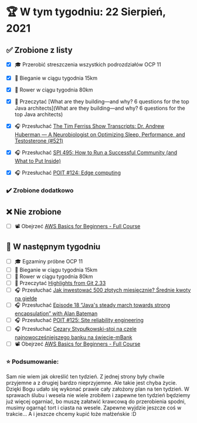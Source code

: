 # 🏆 W tym tygodniu: 22 Sierpień, 2021


## ✅ Zrobione z listy
- [x] 🎓 Przerobić streszczenia wszystkich podrozdziałów OCP 11 
- [x] 🏃 Bieganie w ciągu tygodnia 15km
- [x] 🚴 Rower w ciągu tygodnia 80km
- [x] 📗 Przeczytać [What are they building—and why? 6 questions for the top Java architects](What are they building—and why? 6 questions for the top Java architects) 
- [x] 🎧 Przesłuchać [The Tim Ferriss Show Transcripts: Dr. Andrew Huberman — A Neurobiologist on Optimizing Sleep, Performance, and Testosterone (#521)](https://tim.blog/2021/07/08/andrew-huberman-transcript/)
- [x] 🎧 Przesłuchać [SPI 495: How to Run a Successful Community (and What to Put Inside)](https://www.smartpassiveincome.com/podcasts/spi-495-how-to-run-a-successful-community-and-what-to-put-inside/)
- [x] 🎧 Przesłuchać [POIT #124: Edge computing](https://porozmawiajmyoit.pl/poit-124-edge-computing/)


### ✔️ Zrobione dodatkowo


## ❌ Nie zrobione
- [ ] 📽️ Obejrzeć [AWS Basics for Beginners - Full Course](https://youtu.be/ulprqHHWlng)


## 📝 W następnym tygodniu
- [ ] 🎓 Egzaminy próbne OCP 11
- [ ] 🏃 Bieganie w ciągu tygodnia 15km
- [ ] 🚴 Rower w ciągu tygodnia 80km
- [ ] 📗 Przeczytać [Highlights from Git 2.33](https://github.blog/2021-08-16-highlights-from-git-2-33/) 
- [ ] 🎧 Przesłuchać [Jak inwestować 500 złotych miesięcznie? Średnie kwoty na giełdę](https://inwestomat.eu/jak-inwestowac-500-zlotych-miesiecznie/)
- [ ] 🎧 Przesłuchać [Episode 18 “Java's steady march towards strong encapsulation” with Alan Bateman](https://inside.java/2021/06/29/podcast-018/)
- [ ] 🎧 Przesłuchać [POIT #125: Site reliability engineering](https://porozmawiajmyoit.pl/poit-125-site-reliability-engineering/)
- [ ] 🎧 Przesłuchać [Cezary Stypułkowski-stoi na czele najnowocześniejszego banku na świecie-mBank](https://zaprojektujswojezycie.pl/cezary-stypulkowski-stoi-na-czele-najnowoczesniejszego-banku-na-swiecie-mbank/)
- [ ] 📽️ Obejrzeć [AWS Basics for Beginners - Full Course](https://youtu.be/ulprqHHWlng)

### ⭐ Podsumowanie:
Sam nie wiem jak określić ten tydzień. Z jednej strony były chwile przyjemne a z drugiej bardzo nieprzyjemne. Ale takie jest chyba życie. Dzięki Bogu udało się wykonać prawie cały założony plan na ten tydzień. W sprawach ślubu i wesela nie wiele zrobiłem i zapewne ten tydzień będziemy już więcej ogarniać, bo muszę załatwić krawcową do przerobienia spodni, musimy ogarnąć tort i ciasta na wesele. Zapewne wyjdzie jeszcze coś w trakcie... A i jeszcze chcemy kupić łoże małżeńskie :D

